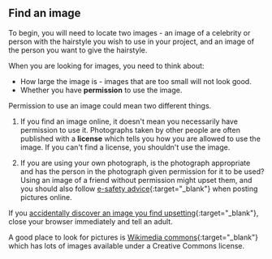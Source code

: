 ## Find an image

To begin, you will need to locate two images - an image of a celebrity or person with the hairstyle you wish to use in your project, and an image of the person you want to give the hairstyle.

When you are looking for images, you need to think about:

- How large the image is - images that are too small will not look good.
- Whether you have **permission** to use the image.

Permission to use an image could mean two different things.

1) If you find an image online, it doesn't mean you necessarily have permission to use it. Photographs taken by other people are often published with a **license** which tells you how you are allowed to use the image. If you can't find a license, you shouldn't use the image.

2) If you are using your own photograph, is the photograph appropriate and has the person in the photograph given permission for it to be used? Using an image of a friend without permission might upset them, and you should also follow [e-safety advice](https://www.thinkuknow.co.uk/11_13/Need-advice/Posting-pictures-and-videos/){:target="_blank"} when posting pictures online.

If you [accidentally discover an image you find upsetting](https://www.thinkuknow.co.uk/11_13/Need-advice/Things-you-see-online/){:target="_blank"}, close your browser immediately and tell an adult.

A good place to look for pictures is [Wikimedia commons](https://commons.wikimedia.org/wiki/Main_Page){:target="_blank"} which has lots of images available under a Creative Commons license.  
